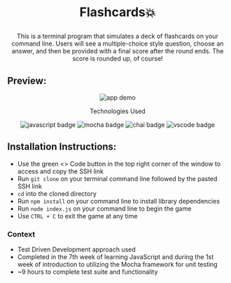 # <p align="center">Flashcards💥</p>

<p align="center">This is a terminal program that simulates a deck of flashcards on your command line. Users will see a multiple-choice style question, choose an answer, and then be provided with a final score after the round ends. The score is rounded up, of course!</p>

## Preview:
<div align="center">
  <img src="https://github.com/tednaphil/flashcards/assets/76406423/bc851ed7-9a95-4052-a4aa-721ab1f64a98" alt="app demo">

</div>
<p align="center">Technologies Used</p>
<div align="center">
  <img src="https://img.shields.io/badge/JavaScript-F7DF1E?logo=javascript&logoColor=000&style=for-the-badge" alt="javascript badge">
  <img src="https://img.shields.io/badge/Mocha-8D6748?logo=mocha&logoColor=fff&style=for-the-badge" alt="mocha badge">
  <img src="https://img.shields.io/badge/Chai-A30701?logo=chai&logoColor=fff&style=for-the-badge" alt="chai badge">
  <img src="https://img.shields.io/badge/Visual%20Studio%20Code-007ACC?logo=visualstudiocode&logoColor=fff&style=for-the-badge" alt="vscode badge">
</div>

## Installation Instructions:
- Use the green <> Code button in the top right corner of the window to access and copy the SSH link
- Run `git clone` on your terminal command line followed by the pasted SSH link
- `cd` into the cloned directory
- Run `npm install` on your command line to install library dependencies
- Run `node index.js` on your command line to begin the game
- Use `CTRL + C` to exit the game at any time

### Context 

- Test Driven Development approach used
- Completed in the 7th week of learning JavaScript and during the 1st week of introduction to utilizing the Mocha framework for unit testing
- ~9 hours to complete test suite and functionality

